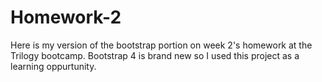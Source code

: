 # Homework-2

Here is my version of the bootstrap portion on week 2's homework at the Trilogy bootcamp. Bootstrap 4 is brand new so I used this project as a learning oppurtunity.
